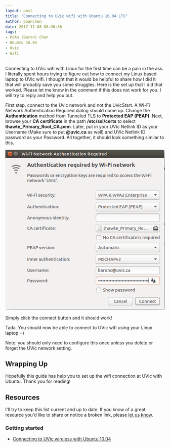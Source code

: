 ```yaml
---
layout: post
title: "Connecting to UVic wifi with Ubuntu 16.04 LTS"
author: poanchen
date: 2017-11-08 08:30:30
tags:
- PoAn (Baron) Chen
- Ubuntu 16.04
- Uvic
- Wifi
---
```

Connecting to UVic wifi with Linux for the first time can be a pain in the ass. I literally spent hours trying to figure out how to connect my Linux based laptop to UVic wifi. I thought that it would be helpful to share how I did it that will probably save you some struggles. Here is the set up that I did that worked. Please let me know in the comment if this does not work for you. I will try to reply and help you out.

First step, connect to the Uvic network and not the UvicStart. A Wi-Fi Network Authentication Required dialog should come up. Change the **Authentication** method from Tunneled TLS to **Protected EAP (PEAP)**. Next, browse your **CA certificate** in the path **/etc/ssl/certs** to select **thawte_Primary_Root_CA.pem**. Later, put in your UVic Netlink ID as your Username (Make sure to put **@uvic.ca** as well) and UVic Netlink ID password as your Password. All together, it should look something similar to this.

<img src="/img/2017/11/08/Connecting to UVic wifi with Ubuntu 16.04 LTS/connect to uvic wifi set up screenshot.png" alt="Set up to connect to uvic wifi">

Simply click the connect button and it should work!

Tada. You should now be able to connect to UVic wifi using your Linux laptop =)

Note: you should only need to configure this once unless you delete or forget the UVic network setting.

## Wrapping Up

Hopefully this guide has help you to set up the wifi connection at UVic with Ubuntu. Thank you for reading!

## Resources

I'll try to keep this list current and up to date. If you know of a great resource you'd like to share or notice a broken link, please [let us know](https://github.com/poanchen/poanchen.github.io/issues).

### Getting started

* [Connecting to UVic wireless with Ubuntu 10.04](http://hcmc.uvic.ca/blogs/index.php?blog=11&p=7078)